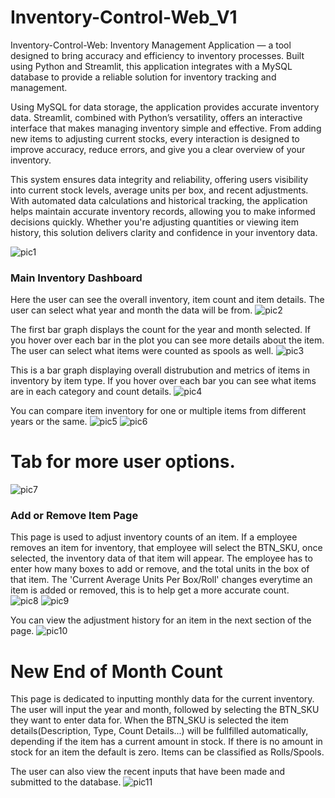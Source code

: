 # Inventory-Control-Web_V1

Inventory-Control-Web: Inventory Management Application — a tool designed to bring accuracy and efficiency to inventory processes. Built using Python and Streamlit, this application integrates with a MySQL database to provide a reliable solution for inventory tracking and management.

Using MySQL for data storage, the application provides accurate inventory data. Streamlit, combined with Python’s versatility, offers an interactive interface that makes managing inventory simple and effective. From adding new items to adjusting current stocks, every interaction is designed to improve accuracy, reduce errors, and give you a clear overview of your inventory.

This system ensures data integrity and reliability, offering users visibility into current stock levels, average units per box, and recent adjustments. With automated data calculations and historical tracking, the application helps maintain accurate inventory records, allowing you to make informed decisions quickly. Whether you're adjusting quantities or viewing item history, this solution delivers clarity and confidence in your inventory data.

![pic1](https://github.com/user-attachments/assets/7b0d634a-c079-4695-b433-302805871724)

### Main Inventory Dashboard
Here the user can see the overall inventory, item count and item details. The user can select what year and month the data will be from.
![pic2](https://github.com/user-attachments/assets/dd42baa7-8bf5-4b4a-aabf-d8880f498b77)


The first bar graph displays the count for the year and month selected. If you hover over each bar in the plot you can see more details about the item. The user can select what items were counted as spools as well.
![pic3](https://github.com/user-attachments/assets/3608ac5a-7699-4b96-8d0c-1d19f913dc14)


This is a bar graph displaying overall distrubution and metrics of items in inventory by item type. If you hover over each bar you can see what items are in each category and count details.
![pic4](https://github.com/user-attachments/assets/609dc02f-39be-45c2-8e36-7de8069739a7)

You can compare item inventory for one or multiple items from different years or the same.
![pic5](https://github.com/user-attachments/assets/46b0e0af-b026-43c7-b569-3d645468e952)
![pic6](https://github.com/user-attachments/assets/b7573659-2b07-48cd-ab8a-f831f02e55e2)

# Tab for more user options.
![pic7](https://github.com/user-attachments/assets/315cf255-a165-466b-8c66-a12ebfdc1c31)

### Add or Remove Item Page
This page is used to adjust inventory counts of an item. If a employee removes an item for inventory, that employee will select the BTN_SKU, once selected, the inventory data of that item will appear. The employee has to enter how many boxes to add or remove, and the total units in the box of that item. The 'Current Average Units Per Box/Roll' changes everytime an item is added or removed, this is to help get a more accurate count.  
![pic8](https://github.com/user-attachments/assets/ec4e7ea1-5221-4c18-8fd7-823c97e04311)
![pic9](https://github.com/user-attachments/assets/1bdcf0c4-ce1c-469c-be78-6b40faf046fc)

You can view the adjustment history for an item in the next section of the page.
![pic10](https://github.com/user-attachments/assets/b07bb9bb-2a13-440e-91ef-56149b0fdab9)

# New End of Month Count
This page is dedicated to inputting monthly data for the current inventory. The user will input the year and month, followed by selecting the BTN_SKU they want to enter data for. When the BTN_SKU is selected the item details(Description, Type, Count Details...) will be fullfilled automatically, depending if the item has a current amount in stock. If there is no amount in stock for an item the default is zero. Items can be classified as Rolls/Spools.

The user can also view the recent inputs that have been made and submitted to the database.
![pic11](https://github.com/user-attachments/assets/62a5b584-cc28-4979-b067-82991fa82c4c)





